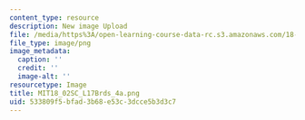 ```yaml
---
content_type: resource
description: New image Upload
file: /media/https%3A/open-learning-course-data-rc.s3.amazonaws.com/18-02sc-multivariable-calculus-fall-2010/533809f5bfad3b68e53c3dcce5b3d3c7_MIT18_02SC_L17Brds_4a.png
file_type: image/png
image_metadata:
  caption: ''
  credit: ''
  image-alt: ''
resourcetype: Image
title: MIT18_02SC_L17Brds_4a.png
uid: 533809f5-bfad-3b68-e53c-3dcce5b3d3c7
---
```

